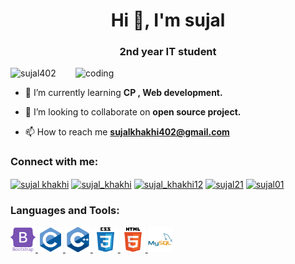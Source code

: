<h1 align="center">Hi 👋, I'm sujal</h1>
<h3 align="center">2nd year IT student </h3>

<img align="right" alt="coding" width="400" src="http://www.triella.com/wp-content/uploads/2016/03/kidscode1.jpg">

<p align="left"> <img src="https://komarev.com/ghpvc/?username=sujal402&label=Profile%20views&color=0e75b6&style=flat" alt="sujal402" /> </p>

- 🌱 I’m currently learning **CP , Web development.**

- 👯 I’m looking to collaborate on **open source project.**

- 📫 How to reach me **sujalkhakhi402@gmail.com**

<h3 align="left">Connect with me:</h3>
<p align="left">
<a href="https://linkedin.com/in/sujal khakhi" target="blank"><img align="center" src="https://raw.githubusercontent.com/rahuldkjain/github-profile-readme-generator/master/src/images/icons/Social/linked-in-alt.svg" alt="sujal khakhi" height="30" width="40" /></a>
<a href="https://instagram.com/sujal_khakhi" target="blank"><img align="center" src="https://raw.githubusercontent.com/rahuldkjain/github-profile-readme-generator/master/src/images/icons/Social/instagram.svg" alt="sujal_khakhi" height="30" width="40" /></a>
<a href="https://www.codechef.com/users/sujal_khakhi12" target="blank"><img align="center" src="https://cdn.jsdelivr.net/npm/simple-icons@3.1.0/icons/codechef.svg" alt="sujal_khakhi12" height="30" width="40" /></a>
<a href="https://www.hackerrank.com/sujal21" target="blank"><img align="center" src="https://raw.githubusercontent.com/rahuldkjain/github-profile-readme-generator/master/src/images/icons/Social/hackerrank.svg" alt="sujal21" height="30" width="40" /></a>
<a href="https://auth.geeksforgeeks.org/user/sujal01" target="blank"><img align="center" src="https://raw.githubusercontent.com/rahuldkjain/github-profile-readme-generator/master/src/images/icons/Social/geeks-for-geeks.svg" alt="sujal01" height="30" width="40" /></a>
</p>

<h3 align="left">Languages and Tools:</h3>
<p align="left"> <a href="https://getbootstrap.com" target="_blank" rel="noreferrer"> <img src="https://raw.githubusercontent.com/devicons/devicon/master/icons/bootstrap/bootstrap-plain-wordmark.svg" alt="bootstrap" width="40" height="40"/> </a> <a href="https://www.cprogramming.com/" target="_blank" rel="noreferrer"> <img src="https://raw.githubusercontent.com/devicons/devicon/master/icons/c/c-original.svg" alt="c" width="40" height="40"/> </a> <a href="https://www.w3schools.com/cpp/" target="_blank" rel="noreferrer"> <img src="https://raw.githubusercontent.com/devicons/devicon/master/icons/cplusplus/cplusplus-original.svg" alt="cplusplus" width="40" height="40"/> </a> <a href="https://www.w3schools.com/css/" target="_blank" rel="noreferrer"> <img src="https://raw.githubusercontent.com/devicons/devicon/master/icons/css3/css3-original-wordmark.svg" alt="css3" width="40" height="40"/> </a> <a href="https://www.w3.org/html/" target="_blank" rel="noreferrer"> <img src="https://raw.githubusercontent.com/devicons/devicon/master/icons/html5/html5-original-wordmark.svg" alt="html5" width="40" height="40"/> </a> <a href="https://www.mysql.com/" target="_blank" rel="noreferrer"> <img src="https://raw.githubusercontent.com/devicons/devicon/master/icons/mysql/mysql-original-wordmark.svg" alt="mysql" width="40" height="40"/> </a> </p>
